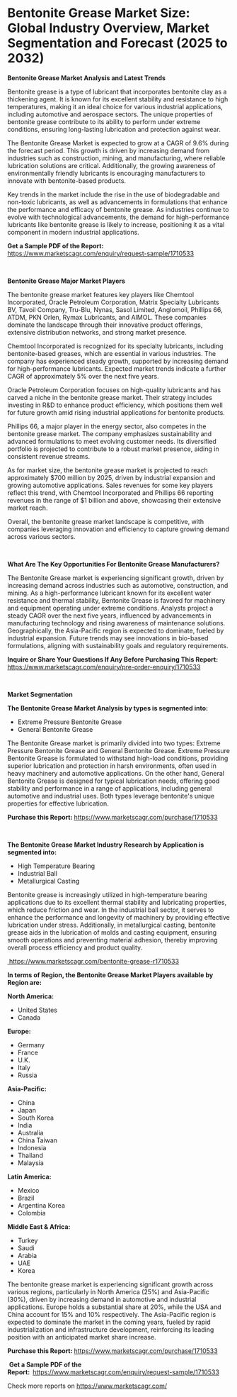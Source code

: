 <p><h1>Bentonite Grease Market Size: Global Industry Overview, Market Segmentation and Forecast (2025 to 2032)</h1></p><p><strong>Bentonite Grease Market Analysis and Latest Trends</strong></p>
<p><p>Bentonite grease is a type of lubricant that incorporates bentonite clay as a thickening agent. It is known for its excellent stability and resistance to high temperatures, making it an ideal choice for various industrial applications, including automotive and aerospace sectors. The unique properties of bentonite grease contribute to its ability to perform under extreme conditions, ensuring long-lasting lubrication and protection against wear.</p><p>The Bentonite Grease Market is expected to grow at a CAGR of 9.6% during the forecast period. This growth is driven by increasing demand from industries such as construction, mining, and manufacturing, where reliable lubrication solutions are critical. Additionally, the growing awareness of environmentally friendly lubricants is encouraging manufacturers to innovate with bentonite-based products. </p><p>Key trends in the market include the rise in the use of biodegradable and non-toxic lubricants, as well as advancements in formulations that enhance the performance and efficacy of bentonite grease. As industries continue to evolve with technological advancements, the demand for high-performance lubricants like bentonite grease is likely to increase, positioning it as a vital component in modern industrial applications.</p></p>
<p><strong>Get a Sample PDF of the Report:&nbsp;</strong> <a href="https://www.marketscagr.com/enquiry/request-sample/1710533?utm_campaign=2635&utm_medium=2&utm_source=Github&utm_content=ia&utm_term=27032025&utm_id=bentonite-grease">https://www.marketscagr.com/enquiry/request-sample/1710533</a></p>
<p>&nbsp;</p>
<p><strong>Bentonite Grease Major Market Players</strong></p>
<p><p>The bentonite grease market features key players like Chemtool Incorporated, Oracle Petroleum Corporation, Matrix Specialty Lubricants BV, Tavoil Company, Tru-Blu, Nynas, Sasol Limited, Anglomoil, Phillips 66, ATDM, PKN Orlen, Rymax Lubricants, and AIMOL. These companies dominate the landscape through their innovative product offerings, extensive distribution networks, and strong market presence.</p><p>Chemtool Incorporated is recognized for its specialty lubricants, including bentonite-based greases, which are essential in various industries. The company has experienced steady growth, supported by increasing demand for high-performance lubricants. Expected market trends indicate a further CAGR of approximately 5% over the next five years.</p><p>Oracle Petroleum Corporation focuses on high-quality lubricants and has carved a niche in the bentonite grease market. Their strategy includes investing in R&D to enhance product efficiency, which positions them well for future growth amid rising industrial applications for bentonite products.</p><p>Phillips 66, a major player in the energy sector, also competes in the bentonite grease market. The company emphasizes sustainability and advanced formulations to meet evolving customer needs. Its diversified portfolio is projected to contribute to a robust market presence, aiding in consistent revenue streams.</p><p>As for market size, the bentonite grease market is projected to reach approximately $700 million by 2025, driven by industrial expansion and growing automotive applications. Sales revenues for some key players reflect this trend, with Chemtool Incorporated and Phillips 66 reporting revenues in the range of $1 billion and above, showcasing their extensive market reach.</p><p>Overall, the bentonite grease market landscape is competitive, with companies leveraging innovation and efficiency to capture growing demand across various sectors.</p></p>
<p>&nbsp;</p>
<p><strong>What Are The Key Opportunities For Bentonite Grease Manufacturers?</strong></p>
<p><p>The Bentonite Grease market is experiencing significant growth, driven by increasing demand across industries such as automotive, construction, and mining. As a high-performance lubricant known for its excellent water resistance and thermal stability, Bentonite Grease is favored for machinery and equipment operating under extreme conditions. Analysts project a steady CAGR over the next five years, influenced by advancements in manufacturing technology and rising awareness of maintenance solutions. Geographically, the Asia-Pacific region is expected to dominate, fueled by industrial expansion. Future trends may see innovations in bio-based formulations, aligning with sustainability goals and regulatory requirements.</p></p>
<p><strong>Inquire or Share Your Questions If Any Before Purchasing This Report:</strong> <a href="https://www.marketscagr.com/enquiry/pre-order-enquiry/1710533?utm_campaign=2635&utm_medium=2&utm_source=Github&utm_content=ia&utm_term=27032025&utm_id=bentonite-grease">https://www.marketscagr.com/enquiry/pre-order-enquiry/1710533</a></p>
<p>&nbsp;</p>
<p><strong>Market Segmentation</strong></p>
<p><strong>The Bentonite Grease Market Analysis by types is segmented into:</strong></p>
<p><ul><li>Extreme Pressure Bentonite Grease</li><li>General Bentonite Grease</li></ul></p>
<p><p>The Bentonite Grease market is primarily divided into two types: Extreme Pressure Bentonite Grease and General Bentonite Grease. Extreme Pressure Bentonite Grease is formulated to withstand high-load conditions, providing superior lubrication and protection in harsh environments, often used in heavy machinery and automotive applications. On the other hand, General Bentonite Grease is designed for typical lubrication needs, offering good stability and performance in a range of applications, including general automotive and industrial uses. Both types leverage bentonite's unique properties for effective lubrication.</p></p>
<p><strong>Purchase this Report:&nbsp;</strong><a href="https://www.marketscagr.com/purchase/1710533?utm_campaign=2635&utm_medium=2&utm_source=Github&utm_content=ia&utm_term=27032025&utm_id=bentonite-grease">https://www.marketscagr.com/purchase/1710533</a></p>
<p>&nbsp;</p>
<p><strong>The Bentonite Grease Market Industry Research by Application is segmented into:</strong></p>
<p><ul><li>High Temperature Bearing</li><li>Industrial Ball</li><li>Metallurgical Casting</li></ul></p>
<p><p>Bentonite grease is increasingly utilized in high-temperature bearing applications due to its excellent thermal stability and lubricating properties, which reduce friction and wear. In the industrial ball sector, it serves to enhance the performance and longevity of machinery by providing effective lubrication under stress. Additionally, in metallurgical casting, bentonite grease aids in the lubrication of molds and casting equipment, ensuring smooth operations and preventing material adhesion, thereby improving overall process efficiency and product quality.</p></p>
<p><a href="https://www.marketscagr.com/bentonite-grease-r1710533?utm_campaign=2635&utm_medium=2&utm_source=Github&utm_content=ia&utm_term=27032025&utm_id=bentonite-grease">&nbsp;https://www.marketscagr.com/bentonite-grease-r1710533</a></p>
<p><strong>In terms of Region, the Bentonite Grease Market Players available by Region are:</strong></p>
<p>
    <p> <strong> North America: </strong>
        <ul>
            <li>United States</li>
            <li>Canada</li>
        </ul>
        </p> 
    <p> <strong> Europe: </strong>
        <ul>
            <li>Germany</li>
            <li>France</li>
            <li>U.K.</li>
            <li>Italy</li>
            <li>Russia</li>
        </ul>
        </p> 
    <p> <strong> Asia-Pacific: </strong>
        <ul>
            <li>China</li>
            <li>Japan</li>
            <li>South Korea</li>
            <li>India</li>
            <li>Australia</li>
            <li>China Taiwan</li>
            <li>Indonesia</li>
            <li>Thailand</li>
            <li>Malaysia</li>
        </ul>
        </p> 
    <p> <strong> Latin America: </strong>
        <ul>
            <li>Mexico</li>
            <li>Brazil</li>
            <li>Argentina Korea</li>
            <li>Colombia</li>
        </ul>
        </p> 
    <p> <strong> Middle East & Africa: </strong>
        <ul>
            <li>Turkey</li>
            <li>Saudi</li>
            <li>Arabia</li>
            <li>UAE</li>
            <li>Korea</li>
        </ul>
    </p>
    </p>
<p><p>The bentonite grease market is experiencing significant growth across various regions, particularly in North America (25%) and Asia-Pacific (30%), driven by increasing demand in automotive and industrial applications. Europe holds a substantial share at 20%, while the USA and China account for 15% and 10% respectively. The Asia-Pacific region is expected to dominate the market in the coming years, fueled by rapid industrialization and infrastructure development, reinforcing its leading position with an anticipated market share increase.</p></p>
<p><strong>Purchase this Report: </strong><a href="https://www.marketscagr.com/purchase/1710533?utm_campaign=2635&utm_medium=2&utm_source=Github&utm_content=ia&utm_term=27032025&utm_id=bentonite-grease">https://www.marketscagr.com/purchase/1710533</a></p>
<p>&nbsp;<strong>Get a Sample PDF of the Report:&nbsp;&nbsp;</strong><a href="https://www.marketscagr.com/enquiry/request-sample/1710533?utm_campaign=2635&utm_medium=2&utm_source=Github&utm_content=ia&utm_term=27032025&utm_id=bentonite-grease">https://www.marketscagr.com/enquiry/request-sample/1710533</a></p>
<p><strong></strong></p>
<p>Check more reports on <a href="https://www.marketscagr.com/?utm_campaign=2635&utm_medium=2&utm_source=Github&utm_content=ia&utm_term=27032025&utm_id=bentonite-grease">https://www.marketscagr.com/</a></p>